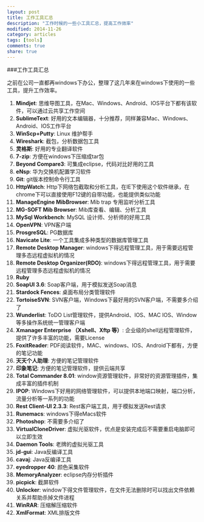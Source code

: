 ```yaml
---
layout: post
title: 工作工具汇总
description: "工作时候的一些小工具汇总，提高工作效率"
modified: 2014-11-26
category: articles
tags: [tools]
comments: true
share: true
---
```


###工作工具汇总

之前在公司一直都再windows下办公，整理了这几年来在windows下使用的一些工具，提升工作效率。

1. **Mindjet**: 思维导图工具，在Mac、Windows、Android、IOS平台下都有该软件，可以通过云共享工作空间
2. **SublimeText**:   好用的文本编辑器，十分推荐，同样兼容Mac、Windows、Android、IOS工作平台
3. **WinScp+Putty**:  Linux 维护帮手
4. **Wireshark**: 截包，分析数据包工具
5. **灵格斯**: 好用的专业翻译软件
6. **7-zip**: 方便在windows下压缩成tar包
7. **Beyond Compare3**: 可集成eclipse，代码对比好用的工具
8. **eNsp**: 华为交换机配置学习软件
9. **Git**: git版本控制命令行工具
10. **HttpWatch**: Http下网络包截取和分析工具，在IE下使用这个软件继承，在chrome下可以直接使用F12键的自带功能，也能提供类似功能
11. **ManageEngine MibBrowser**: Mib trap 专用监听分析工具
12. **MG-SOFT Mib Browser**: Mib库查看、编辑、分析工具
13. **MySql Workbench**: MySQL 设计师、分析师的好用工具
14. **OpenVPN**: VPN客户端
15. **ProsgreSQL**: PG数据库
16. **Navicate Lite**: 一个工具集成多种类型的数据库管理工具
17. **Remote Desktop Manager**: windows下得远程管理工具，用于需要远程管理多态远程虚拟机的情况
18. **Remote Desktop Organizer(RDO)**: windows下得远程管理工具，用于需要远程管理多态远程虚拟机的情况
19. **Ruby**
20. **SoapUI 3.6**: Soap客户端，用于模拟发送Soap消息
21. **Stardock Fences**: 桌面布局分类管理软件
22. **TortoiseSVN**: SVN客户端，Windows下最好用的SVN客户端，不需要多介绍了
23. **Wunderlist**: ToDO List管理软件，提供Android、IOS、MAC IOS、Window等多操作系统统一管理客户端
24. **Xmanager Enterprise （Xshell、Xftp 等）**: 企业级的shell远程管理软件，提供了许多丰富的功能，需要License
25. **FoxitReader**: PDF阅读软件，MAC、windows、IOS、Android下都有，方便的笔记功能
26. **天天个人助理**: 方便的笔记管理软件
27. **印象笔记**: 方便的笔记管理软件，提供云端共享
28. **Total Commander 8.01**: window资源管理软件，非常好的资源管理插件，集成丰富的插件机制
29. **IPOP**: Windows下好用的网络管理软件，可以提供本地端口映射，端口分析，流量分析等一系列的功能
30. **Rest Client-UI 2.3.3**: Rest客户端工具，用于模拟发送Rest请求
31. **Runemacs**: windows下得eMacs软件
32. **Photoshop**: 不需要多介绍了
33. **VirtualCloneDriver**: 虚拟光驱软件，优点是安装完成后不需要重启电脑即可以立即生效
34. **Daemon Tools**: 老牌的虚拟光驱工具
35. **jd-gui**: Java反编译工具
36. **cavaj**: Java反编译工具
37. **eyedropper 40**: 颜色采集软件
38. **MemoryAnalyzer**: eclipse内存分析插件
39. **picpick**: 截屏软件
40. **Unlocker**: window下得文件管理软件，在文件无法删除时可以找出文件依赖关系并帮助杀掉文件进程
41. **WinRAR**: 压缩解压缩软件
42. **XmlFormat**: XML排版文件

